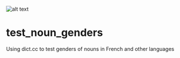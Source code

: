![alt text](http://apmechev.com/img/git_repos/test_noun_genders_clones.svg "github clones since 2017-01-25")

# test_noun_genders
Using dict.cc to test genders of nouns in French and other languages 
